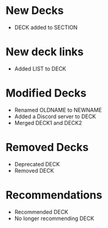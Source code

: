 # New Decks
- DECK added to SECTION

# New deck links
- Added LIST to DECK

# Modified Decks
- Renamed OLDNAME to NEWNAME
- Added a Discord server to DECK
- Merged DECK1 and DECK2

# Removed Decks
- Deprecated DECK
- Removed DECK

# Recommendations
- Recommended DECK
- No longer recommending DECK